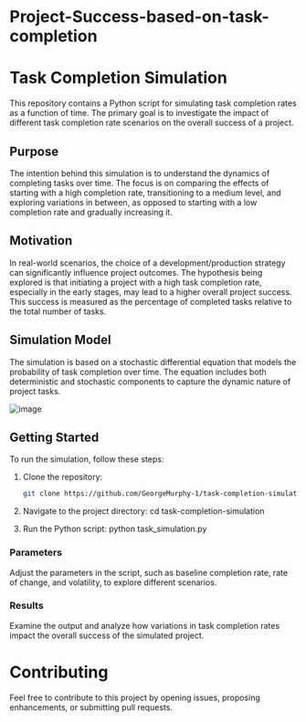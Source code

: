 # Project-Success-based-on-task-completion
# Task Completion Simulation

This repository contains a Python script for simulating task completion rates as a function of time. The primary goal is to investigate the impact of different task completion rate scenarios on the overall success of a project.

## Purpose

The intention behind this simulation is to understand the dynamics of completing tasks over time. The focus is on comparing the effects of starting with a high completion rate, transitioning to a medium level, and exploring variations in between, as opposed to starting with a low completion rate and gradually increasing it.

## Motivation

In real-world scenarios, the choice of a development/production strategy can significantly influence project outcomes. The hypothesis being explored is that initiating a project with a high task completion rate, especially in the early stages, may lead to a higher overall project success. This success is measured as the percentage of completed tasks relative to the total number of tasks.

## Simulation Model

The simulation is based on a stochastic differential equation that models the probability of task completion over time. The equation includes both deterministic and stochastic components to capture the dynamic nature of project tasks.

![image](https://github.com/GeorgeMurphy-1/Project-Success-based-on-task-completion/assets/143225708/5a09fbf1-7050-4b14-9fc6-24aeade12b51)


## Getting Started

To run the simulation, follow these steps:

1. Clone the repository:

   ```bash
   git clone https://github.com/GeorgeMurphy-1/task-completion-simulation.git

 1. Navigate to the project directory: cd task-completion-simulation

 2. Run the Python script: python task_simulation.py
    
### Parameters
Adjust the parameters in the script, such as baseline completion rate, rate of change, and volatility, to explore different scenarios.

### Results
Examine the output and analyze how variations in task completion rates impact the overall success of the simulated project.

# Contributing
Feel free to contribute to this project by opening issues, proposing enhancements, or submitting pull requests.

